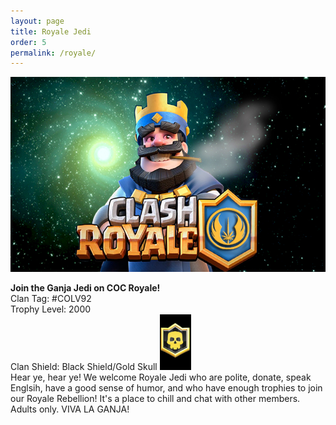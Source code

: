 ```yaml
---
layout: page
title: Royale Jedi
order: 5 
permalink: /royale/
---
```


![Clash Royale image](/royale.png)

**Join the Ganja Jedi on COC Royale!** <br/>
Clan Tag: #COLV92 <br/>
Trophy Level: 2000 <br/>
Clan Shield: Black Shield/Gold Skull <img src="/royale_badge.jpg" width="50px"/> <br/>
Hear ye, hear ye! We welcome Royale Jedi who are polite, donate, speak Englsih, have a good sense of humor, and who have enough trophies to join our Royale Rebellion! It's a place to chill and chat with other members. Adults only. VIVA LA GANJA!
